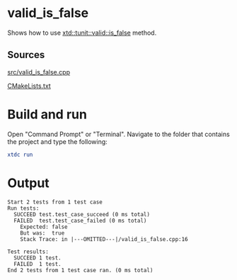 # valid_is_false

Shows how to use [xtd::tunit::valid::is_false](https://gammasoft71.github.io/xtd/reference_guides/latest/classxtd_1_1tunit_1_1valid.html#a8637a74ce9ba5c3247e4645ded7cb42e) method.

## Sources

[src/valid_is_false.cpp](src/valid_is_false.cpp)

[CMakeLists.txt](CMakeLists.txt)

# Build and run

Open "Command Prompt" or "Terminal". Navigate to the folder that contains the project and type the following:

```cmake
xtdc run
```

# Output

```
Start 2 tests from 1 test case
Run tests:
  SUCCEED test.test_case_succeed (0 ms total)
  FAILED  test.test_case_failed (0 ms total)
    Expected: false
    But was:  true
    Stack Trace: in |---OMITTED---|/valid_is_false.cpp:16

Test results:
  SUCCEED 1 test.
  FAILED  1 test.
End 2 tests from 1 test case ran. (0 ms total)
```
